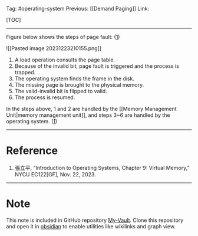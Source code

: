 Tag: #operating-system 
Previous: [[Demand Paging]]
Link: 

[TOC]

---

Figure below shows the steps of page fault: (<u>1</u>)

![[Pasted image 20231223210155.png]]

1. A load operation consults the page table.
2. Because of the invalid bit, page fault is triggered and the process is trapped.
3. The operating system finds the frame in the disk.
4. The missing page is brought to the physical memory.
5. The valid-invalid bit is flipped to valid.
6. The process is resumed.

In the steps above, 1 and 2 are handled by the [[Memory Management Unit|memory management unit]], and steps 3~6 are handled by the operating system. (<u>1</u>)

---

# Reference

1. 張立平, “Introduction to Operating Systems, Chapter 9: Virtual Memory,” NYCU EC122[GF], Nov. 22, 2023.

---

# Note

This note is included in GitHub repository [My-Vault](https://github.com/LittleD3092/My-Vault.git). Clone this repository and open it in [obsidian](https://obsidian.md/) to enable utilities like wikilinks and graph view.